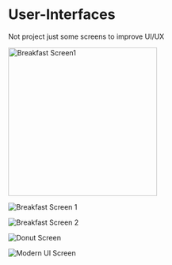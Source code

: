 # User-Interfaces
Not project just some screens to improve UI/UX

<img src="assets/screensho0t/breakfast1.jpg" alt="Breakfast Screen1" width="300"/>

![Breakfast Screen 1](assets/screenshoot/breakfast1.jpg)

![Breakfast Screen 2](assets/screenshoot/breakfast2.jpg)

![Donut Screen](assets/screenshoot/donut.jpg)

![Modern UI Screen](assets/screenshoot/modern_ui.jpg)
